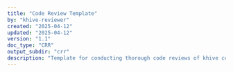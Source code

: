 ```yaml
---
title: "Code Review Template"
by: "khive-reviewer"
created: "2025-04-12"
updated: "2025-04-12"
version: "1.1"
doc_type: "CRR"
output_subdir: "crr"
description: "Template for conducting thorough code reviews of khive components"
---
```

